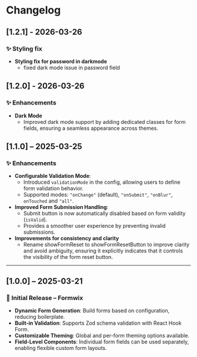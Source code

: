 # Changelog

## [1.2.1] - 2026-03-26

### ✨ Styling fix

- **Styling fix for password in darkmode**
  - fixed dark mode issue in password field

## [1.2.0] - 2026-03-26

### ✨ Enhancements

- **Dark Mode**
  - Improved dark mode support by adding dedicated classes for form fields, ensuring a seamless appearance across themes.

## [1.1.0] – 2025-03-25

### ✨ Enhancements

- **Configurable Validation Mode**:
  - Introduced `validationMode` in the config, allowing users to define form validation behavior.
  - Supported modes: `"onChange"` (default), `"onSubmit"`, `"onBlur"`, `onTouched` and `"all"`.
- **Improved Form Submission Handling**:
  - Submit button is now automatically disabled based on form validity (`isValid`).
  - Provides a smoother user experience by preventing invalid submissions.
- **Improvements for consistency and clarity**
  - Rename showFormReset to showFormResetButton to improve clarity and avoid ambiguity, ensuring it explicitly indicates that it controls the visibility of the form reset button.

---

## [1.0.0] – 2025-03-21

### 🚀 Initial Release – **Formwix**

- **Dynamic Form Generation**: Build forms based on configuration, reducing boilerplate.
- **Built-in Validation**: Supports Zod schema validation with React Hook Form.
- **Customizable Theming**: Global and per-form theming options available.
- **Field-Level Components**: Individual form fields can be used separately, enabling flexible custom form layouts.
